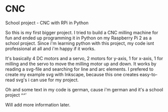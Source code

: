 # CNC
School project - CNC with RPi in Python

So this is my first bigger project. I tried to build a CNC milling machine for fun and ended up programming it in Python on my Raspberry Pi 2 as a school project.
Since i'm learning python with this project, my code isnt professional at all and i'm happy if it works.

It's basically 4 DC motors and a servo, 2 motors for y-axis, 1 for x-axis, 1 for milling and the servo to move the milling motor up and down.
It works by reading a svg-file and searching for line and arc elements. I prefered to create my example svg with Inkscape, because this one creates easy-to-read svg's i can use for my project.

Oh and some text in my code is german, cause i'm german and it's a school project ^^'

Will add more information later.
